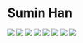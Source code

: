 # Sumin Han

<img src="https://img.shields.io/badge/C-A8B9CC?style=for-the-badge&logo=C&logoColor=000"/>  <img src="https://img.shields.io/badge/python-3776AB?style=for-the-badge&logo=python&logoColor=white"> <img src="https://img.shields.io/badge/Mobilgene-00B4EE?style=for-the-badge&logo=Mobilgene&logoColor=000"/> <img src="https://img.shields.io/badge/arduino-00878F?style=for-the-badge&logo=arduino&logoColor=000"/> <img src="https://img.shields.io/badge/jupyter-F37626?style=for-the-badge&logo=jupyter&logoColor=000"/>  <img src="https://img.shields.io/badge/HTML5-E34F26?style=for-the-badge&logo=html5&logoColor=FFF"/> <img src="https://img.shields.io/badge/jquery-0769AD?style=for-the-badge&logo=jquery&logoColor=FFF"/> <img src="https://img.shields.io/badge/GitHub-EAEAEA?style=for-the-badge&logo=github&logoColor=000"/> 
